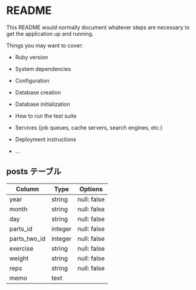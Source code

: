 # README

This README would normally document whatever steps are necessary to get the
application up and running.

Things you may want to cover:

* Ruby version

* System dependencies

* Configuration

* Database creation

* Database initialization

* How to run the test suite

* Services (job queues, cache servers, search engines, etc.)

* Deployment instructions

* ...

## posts テーブル

| Column         | Type       | Options         |
| -------------- | ---------- | --------------- |
| year           | string     | null: false     |
| month          | string     | null: false     |
| day            | string     | null: false     |
| parts_id       | integer    | null: false     |
| parts_two_id   | integer    | null: false     |
| exercise       | string     | null: false     |
| weight         | string     | null: false     |
| reps           | string     | null: false     |
| memo           | text       |                 |